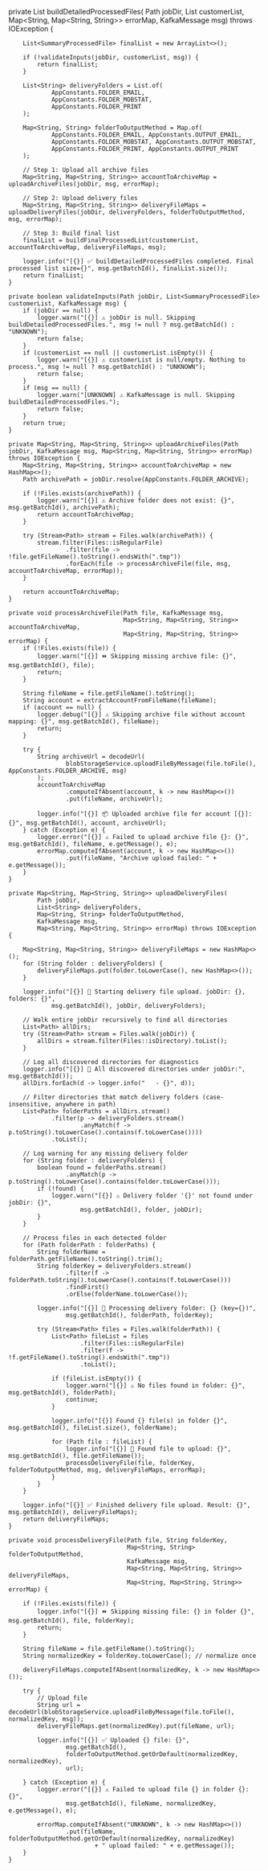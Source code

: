  private List<SummaryProcessedFile> buildDetailedProcessedFiles(
            Path jobDir,
            List<SummaryProcessedFile> customerList,
            Map<String, Map<String, String>> errorMap,
            KafkaMessage msg) throws IOException {

        List<SummaryProcessedFile> finalList = new ArrayList<>();

        if (!validateInputs(jobDir, customerList, msg)) {
            return finalList;
        }

        List<String> deliveryFolders = List.of(
                AppConstants.FOLDER_EMAIL,
                AppConstants.FOLDER_MOBSTAT,
                AppConstants.FOLDER_PRINT
        );

        Map<String, String> folderToOutputMethod = Map.of(
                AppConstants.FOLDER_EMAIL, AppConstants.OUTPUT_EMAIL,
                AppConstants.FOLDER_MOBSTAT, AppConstants.OUTPUT_MOBSTAT,
                AppConstants.FOLDER_PRINT, AppConstants.OUTPUT_PRINT
        );

        // Step 1: Upload all archive files
        Map<String, Map<String, String>> accountToArchiveMap = uploadArchiveFiles(jobDir, msg, errorMap);

        // Step 2: Upload delivery files
        Map<String, Map<String, String>> deliveryFileMaps = uploadDeliveryFiles(jobDir, deliveryFolders, folderToOutputMethod, msg, errorMap);

        // Step 3: Build final list
        finalList = buildFinalProcessedList(customerList, accountToArchiveMap, deliveryFileMaps, msg);

        logger.info("[{}] ✅ buildDetailedProcessedFiles completed. Final processed list size={}", msg.getBatchId(), finalList.size());
        return finalList;
    }

    private boolean validateInputs(Path jobDir, List<SummaryProcessedFile> customerList, KafkaMessage msg) {
        if (jobDir == null) {
            logger.warn("[{}] ⚠️ jobDir is null. Skipping buildDetailedProcessedFiles.", msg != null ? msg.getBatchId() : "UNKNOWN");
            return false;
        }
        if (customerList == null || customerList.isEmpty()) {
            logger.warn("[{}] ⚠️ customerList is null/empty. Nothing to process.", msg != null ? msg.getBatchId() : "UNKNOWN");
            return false;
        }
        if (msg == null) {
            logger.warn("[UNKNOWN] ⚠️ KafkaMessage is null. Skipping buildDetailedProcessedFiles.");
            return false;
        }
        return true;
    }

    private Map<String, Map<String, String>> uploadArchiveFiles(Path jobDir, KafkaMessage msg, Map<String, Map<String, String>> errorMap) throws IOException {
        Map<String, Map<String, String>> accountToArchiveMap = new HashMap<>();
        Path archivePath = jobDir.resolve(AppConstants.FOLDER_ARCHIVE);

        if (!Files.exists(archivePath)) {
            logger.warn("[{}] ⚠️ Archive folder does not exist: {}", msg.getBatchId(), archivePath);
            return accountToArchiveMap;
        }

        try (Stream<Path> stream = Files.walk(archivePath)) {
            stream.filter(Files::isRegularFile)
                    .filter(file -> !file.getFileName().toString().endsWith(".tmp"))
                    .forEach(file -> processArchiveFile(file, msg, accountToArchiveMap, errorMap));
        }

        return accountToArchiveMap;
    }

    private void processArchiveFile(Path file, KafkaMessage msg,
                                    Map<String, Map<String, String>> accountToArchiveMap,
                                    Map<String, Map<String, String>> errorMap) {
        if (!Files.exists(file)) {
            logger.warn("[{}] ⏩ Skipping missing archive file: {}", msg.getBatchId(), file);
            return;
        }

        String fileName = file.getFileName().toString();
        String account = extractAccountFromFileName(fileName);
        if (account == null) {
            logger.debug("[{}] ⚠️ Skipping archive file without account mapping: {}", msg.getBatchId(), fileName);
            return;
        }

        try {
            String archiveUrl = decodeUrl(
                    blobStorageService.uploadFileByMessage(file.toFile(), AppConstants.FOLDER_ARCHIVE, msg)
            );
            accountToArchiveMap
                    .computeIfAbsent(account, k -> new HashMap<>())
                    .put(fileName, archiveUrl);

            logger.info("[{}] 📦 Uploaded archive file for account [{}]: {}", msg.getBatchId(), account, archiveUrl);
        } catch (Exception e) {
            logger.error("[{}] ⚠️ Failed to upload archive file {}: {}", msg.getBatchId(), fileName, e.getMessage(), e);
            errorMap.computeIfAbsent(account, k -> new HashMap<>())
                    .put(fileName, "Archive upload failed: " + e.getMessage());
        }
    }

    private Map<String, Map<String, String>> uploadDeliveryFiles(
            Path jobDir,
            List<String> deliveryFolders,
            Map<String, String> folderToOutputMethod,
            KafkaMessage msg,
            Map<String, Map<String, String>> errorMap) throws IOException {

        Map<String, Map<String, String>> deliveryFileMaps = new HashMap<>();
        for (String folder : deliveryFolders) {
            deliveryFileMaps.put(folder.toLowerCase(), new HashMap<>());
        }

        logger.info("[{}] 🚀 Starting delivery file upload. jobDir: {}, folders: {}",
                msg.getBatchId(), jobDir, deliveryFolders);

        // Walk entire jobDir recursively to find all directories
        List<Path> allDirs;
        try (Stream<Path> stream = Files.walk(jobDir)) {
            allDirs = stream.filter(Files::isDirectory).toList();
        }

        // Log all discovered directories for diagnostics
        logger.info("[{}] 📂 All discovered directories under jobDir:", msg.getBatchId());
        allDirs.forEach(d -> logger.info("   - {}", d));

        // Filter directories that match delivery folders (case-insensitive, anywhere in path)
        List<Path> folderPaths = allDirs.stream()
                .filter(p -> deliveryFolders.stream()
                        .anyMatch(f -> p.toString().toLowerCase().contains(f.toLowerCase())))
                .toList();

        // Log warning for any missing delivery folder
        for (String folder : deliveryFolders) {
            boolean found = folderPaths.stream()
                    .anyMatch(p -> p.toString().toLowerCase().contains(folder.toLowerCase()));
            if (!found) {
                logger.warn("[{}] ⚠️ Delivery folder '{}' not found under jobDir: {}",
                        msg.getBatchId(), folder, jobDir);
            }
        }

        // Process files in each detected folder
        for (Path folderPath : folderPaths) {
            String folderName = folderPath.getFileName().toString().trim();
            String folderKey = deliveryFolders.stream()
                    .filter(f -> folderPath.toString().toLowerCase().contains(f.toLowerCase()))
                    .findFirst()
                    .orElse(folderName.toLowerCase());

            logger.info("[{}] 🔎 Processing delivery folder: {} (key={})",
                    msg.getBatchId(), folderPath, folderKey);

            try (Stream<Path> files = Files.walk(folderPath)) {
                List<Path> fileList = files
                        .filter(Files::isRegularFile)
                        .filter(f -> !f.getFileName().toString().endsWith(".tmp"))
                        .toList();

                if (fileList.isEmpty()) {
                    logger.warn("[{}] ⚠️ No files found in folder: {}", msg.getBatchId(), folderPath);
                    continue;
                }

                logger.info("[{}] Found {} file(s) in folder {}", msg.getBatchId(), fileList.size(), folderName);

                for (Path file : fileList) {
                    logger.info("[{}] 📂 Found file to upload: {}", msg.getBatchId(), file.getFileName());
                    processDeliveryFile(file, folderKey, folderToOutputMethod, msg, deliveryFileMaps, errorMap);
                }
            }
        }

        logger.info("[{}] ✅ Finished delivery file upload. Result: {}", msg.getBatchId(), deliveryFileMaps);
        return deliveryFileMaps;
    }

    private void processDeliveryFile(Path file, String folderKey,
                                     Map<String, String> folderToOutputMethod,
                                     KafkaMessage msg,
                                     Map<String, Map<String, String>> deliveryFileMaps,
                                     Map<String, Map<String, String>> errorMap) {

        if (!Files.exists(file)) {
            logger.info("[{}] ⏩ Skipping missing file: {} in folder {}", msg.getBatchId(), file, folderKey);
            return;
        }

        String fileName = file.getFileName().toString();
        String normalizedKey = folderKey.toLowerCase(); // normalize once

        deliveryFileMaps.computeIfAbsent(normalizedKey, k -> new HashMap<>());

        try {
            // Upload file
            String url = decodeUrl(blobStorageService.uploadFileByMessage(file.toFile(), normalizedKey, msg));
            deliveryFileMaps.get(normalizedKey).put(fileName, url);

            logger.info("[{}] ✅ Uploaded {} file: {}",
                    msg.getBatchId(),
                    folderToOutputMethod.getOrDefault(normalizedKey, normalizedKey),
                    url);

        } catch (Exception e) {
            logger.error("[{}] ⚠️ Failed to upload file {} in folder {}: {}",
                    msg.getBatchId(), fileName, normalizedKey, e.getMessage(), e);

            errorMap.computeIfAbsent("UNKNOWN", k -> new HashMap<>())
                    .put(fileName, folderToOutputMethod.getOrDefault(normalizedKey, normalizedKey)
                            + " upload failed: " + e.getMessage());
        }
    }
